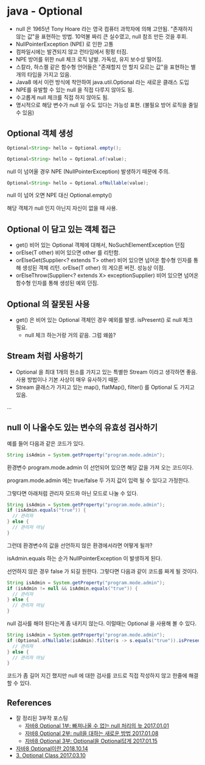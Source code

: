 # java - Optional
* null 은 1965년 Tony Hoare 라는 영국 컴퓨터 과학자에 의해 고안됨. "존재하지 않는 값"을 표현하는 방법. 10억불 짜리 큰 실수였고, null 참조 만든 것을 후회.
* NullPointerException (NPE) 로 인한 고통
* 컴파일시에는 발견되지 않고 런타임에서 펑펑 터짐.
* NPE 방어를 위한 null 체크 로직 남발. 가독성, 유지 보수성 떨어짐.
* 스칼라, 하스켈 같은 함수형 언어들은 "존재할지 안 할지 모르는 값"을 표현하는 별개의 타입을 가지고 있음.
* Java8 에서 이런 방식에 착안하여 java.util.Optional<T> 라는 새로운 클래스 도입
* NPE를 유발할 수 있는 null 을 직접 다루지 않아도 됨.
* 수고롭게 null 체크를 직접 하지 않아도 됨.
* 명시적으로 해당 변수가 null 일 수도 있다는 가능성 표현. (불필요 방어 로직을 줄일 수 있음)

## Optional 객체 생성
```java
Optional<String> hello = Optional.empty();
```

```java
Optional<String> hello = Optional.of(value);
```
null 이 넘어올 경우 NPE (NullPointerException) 발생하기 때문에 주의.

```java
Optional<String> hello = Optional.ofNullable(value);
```
null 이 넘어 오면 NPE 대신 Optional.empty()

해당 객체가 null 인지 아닌지 자신이 없을 때 사용.

## Optional 이 담고 있는 객체 접근
* get() 비어 있는 Optional 객체에 대해서, NoSuchElementException 던짐
* orElse(T other) 비어 있으면 other 를 리턴함.
* orElseGet(Supplier<? extends T> other) 비어 있으면 넘어온 함수형 인자를 통해 생성된 객체 리턴. orElse(T other) 의 게으른 버전. 성능상 이점.
* orElseThrow(Supplier<? extends X> exceptionSupplier) 비어 있으면 넘어온 함수형 인자를 통해 생성된 예외 던짐.

## Optional 의 잘못된 사용
* get() 은 비어 있는 Optional 객체인 경우 예외를 발생. isPresent() 로 null 체크 필요.
  * null 체크 하는거랑 거의 같음. 그럼 왜씀?

## Stream 처럼 사용하기
* Optional 을 최대 1개의 원소를 가지고 있는 특별한 Stream 이라고 생각하면 좋음. 사용 방법이나 기본 사상이 매우 유사하기 때문.
* Stream 클래스가 가지고 있는 map(), flatMap(), filter() 를 Optional 도 가지고 있음.

...

## null 이 나올수도 있는 변수의 유효성 검사하기
예를 들어 다음과 같은 코드가 있다.
```java
String isAdmin = System.getProperty("program.mode.admin");
```
환경변수 program.mode.admin 이 선언되어 있으면 해당 값을 가져 오는 코드이다.

program.mode.admin 에는 true/false 두 가지 값이 입력 될 수 있다고 가정한다.

그렇다면 아래처럼 관리자 모드와 아닌 모드로 나눌 수 있다.
```java
String isAdmin = System.getProperty("program.mode.admin");
if (isAdmin.equals("true")) {
  // 관리자
} else {
  // 관리자 아님
}
```

그런데 환경변수의 값을 선언하지 않은 환경에서라면 어떻게 될까?

isAdmin.equals 하는 순가 NullPointerException 이 발생하게 된다.

선언하지 않은 경우 false 가 되길 원한다. 그렇다면 다음과 같이 코드를 짜게 될 것이다.

```java
String isAdmin = System.getProperty("program.mode.admin");
if (isAdmin != null && isAdmin.equals("true")) {
  // 관리자
} else {
  // 관리자 아님
}
```

null 검사를 해야 된다는게 좀 내키지 않는다. 이럴때는 Optional 을 사용해 볼 수 있다.

```java
String isAdmin = System.getProperty("program.mode.admin");
if (Optional.ofNullable(isAdmin).filter(s -> s.equals("true")).isPresent()) {
  // 관리자
} else {
  // 관리자 아님
}
```

코드가 좀 길어 지긴 했지만 null 에 대한 검사를 코드로 직접 작성하지 않고 한줄에 해결 할 수 있다.


## References
* 잘 정리된 3부작 포스팅
  * [자바8 Optional 1부: 빠져나올 수 없는 null 처리의 늪 2017.01.01](http://www.daleseo.com/java8-optional-before/)
  * [자바8 Optional 2부: null을 대하는 새로운 방법 2017.01.08](http://www.daleseo.com/java8-optional-after)
  * [자바8 Optional 3부: Optional을 Optional답게 2017.01.15](http://www.daleseo.com/java8-optional-effective/)
* [자바8 Optional이란 2018.10.14](https://advenoh.tistory.com/15)
* [3. Optional Class 2017.03.10](https://asfirstalways.tistory.com/354)